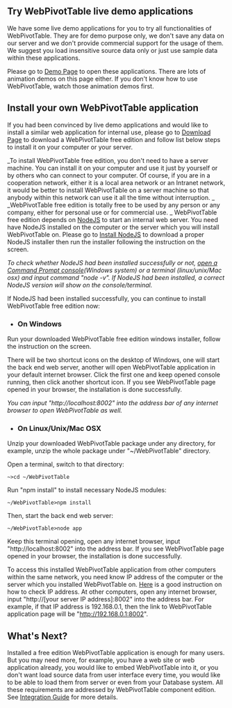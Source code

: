 ## Try WebPivotTable live demo applications

We have some live demo applications for you to try all functionalities of WebPivotTable. They are for demo purpose only, we don't save any data on our server and we don't provide commercial support for the usage of them. We suggest you load insensitive source data only or just use sample data within these applications.

Please go to [Demo Page](http://webpivottable.com/demo/) to open these applications. There are lots of animation demos on this page either. If you don't know how to use WebPivotTable, watch those animation demos first.

## Install your own WebPivotTable application

If you had been convinced by live demo applications and would like to install a similar web application for internal use, please go to [Download Page](http://webpivottable.com/download/) to download a WebPivotTable free edition and follow list below steps to install it on your computer or your server.

_To install WebPivotTable free edition, you don't need to have a server machine. You can install it on your computer and use it just by yourself or by others who can connect to your computer. Of course, if you are in a cooperation network, either it is a local area network or an Intranet network, it would be better to install WebPivotTable on a server machine so that anybody within this network can use it all the time without interruption.
_
_WebPivotTable free edition is totally free to be used by any person or any company, either for personal use or for commercial use.
_
WebPivotTable free edition depends on [NodeJS](https://nodejs.org/) to start an internal web server. You need have NodeJS installed on the computer or the server which you will install WebPivotTable on. Please go to [Install NodeJS](https://nodejs.org/en/download/) to download a proper NodeJS installer then run the installer following the instruction on the screen.

_To check whether NodeJS had been installed successfully or not, [open a Command Prompt console](http://windows.microsoft.com/en-ca/windows-vista/open-a-command-prompt-window)(Windows system) or a terminal (linux/unix/Mac osx) and input command "node -v". If NodeJS had been installed, a correct NodeJS version will show on the console/terminal._

If NodeJS had been installed successfully, you can continue to install WebPivotTable free edition now:

* ### On Windows

Run your downloaded WebPivotTable free edition windows installer, follow the instruction on the screen.

There will be two shortcut icons on the desktop of Windows, one will start the back end web server, another will open WebPivotTable application in your default internet browser. Click the first one and keep opened console running, then click another shortcut icon. If you see WebPivotTable page opened in your browser, the installation is done successfully.

_You can input "http://localhost:8002" into the address bar of any internet browser to open WebPivotTable as well._

* ### On Linux/Unix/Mac OSX

Unzip your downloaded WebPivotTable package under any directory, for example, unzip the whole package under "~/WebPivotTable" directory.

Open a terminal, switch to that directory:




```
~>cd ~/WebPivotTable

```


Run "npm install" to install necessary NodeJS modules:




```
~/WebPivotTable>npm install

```


Then, start the back end web server:




```
~/WebPivotTable>node app

```


Keep this terminal opening, open any internet browser, input "http://localhost:8002" into the address bar. If you see WebPivotTable page opened in your browser, the installation is done successfully.

To access this installed WebPivotTable application from other computers within the same network, you need know IP address of the computer or the server which you installed WebPivotTable on. [Here](http://www.howtofindmyipaddress.com/) is a good instruction on how to check IP address. At other computers, open any internet browser, input "http://[your server IP address]:8002" into the address bar. For example, if that IP address is 192.168.0.1, then the link to WebPivotTable application page will be "http://192.168.0.1:8002".

## What's Next?

Installed a free edition WebPivotTable application is enough for many users. But you may need more, for example, you have a web site or web application already, you would like to embed WebPivotTable into it, or you don't want load source data from user interface every time, you would like to be able to load them from server or even from your Database system. All these requirements are addressed by WebPivotTable component edition. See [Integration Guide](/webpivottable-integration-guide.md) for more details.